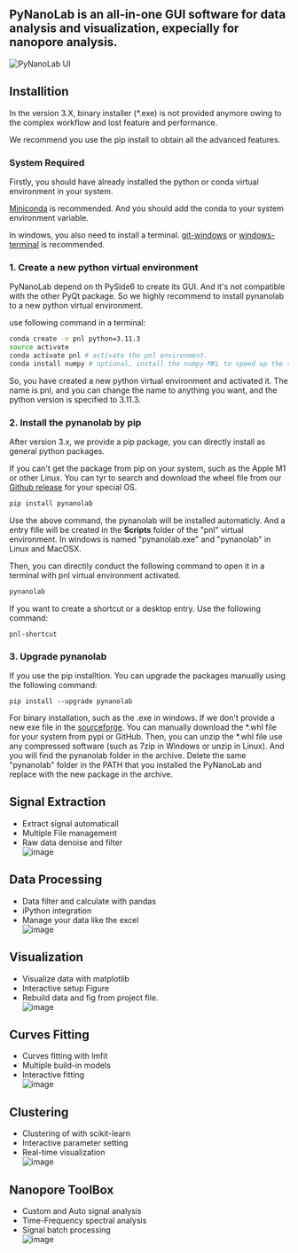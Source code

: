 ## PyNanoLab is an all-in-one GUI software for data analysis and visualization, expecially for nanopore analysis.
![PyNanoLab UI](https://decacent.github.io/PyNanoLab/images/1.png)


## Installition
In the version 3.X, binary installer (*.exe) is not provided anymore owing to the complex workflow and lost feature and performance.

We recommend you use the pip install to obtain all the advanced features.

### System Required

Firstly, you should have already installed the python or conda virtual environment in your system.

[Miniconda](https://docs.conda.io/en/latest/miniconda.html) is recommended. And you should add the conda to your system environment variable.

In windows, you also need to install a terminal. [git-windows](https://git-scm.com/download/win) or [windows-terminal](https://apps.microsoft.com/store/detail/windows-terminal/9N0DX20HK701) is recommended.

### 1. Create a new python virtual environment

PyNanoLab depend on th PySide6 to create its GUI. And it's not compatible with the other PyQt package. So we highly recommend to install pynanolab to a new python virtual environment.

use following command in a terminal:
```sh
conda create -n pnl python=3.11.3  
source activate
conda activate pnl # activate the pnl environment.
conda install numpy # optional, install the numpy-MKL to speed up the software.
```
So, you have created a new python virtual environment and activated it.
The name is pnl, and you can change the name to anything you want, and the python  version is specified to 3.11.3.

### 2. Install the pynanolab by pip
After version 3.x, we provide a pip package, you can directly install as general python packages.

If you can't get the package from pip on your system, such as the Apple M1 or other Linux. You can tyr to search and download the wheel file from our [Github release](https://github.com/decacent/PyNanoLab/releases) for your special OS.
```sh
pip install pynanolab 
```
Use the above command, the pynanolab will be installed automaticly. And a entry fille will be created in the **Scripts** folder of the "pnl" virtual environment. In windows is named "pynanolab.exe" and "pynanolab" in Linux and MacOSX.

Then, you can directily conduct the following command to open it in a terminal with pnl virtual environment activated.
```sh
pynanolab
```
If you want to create a shortcut or a desktop entry. Use the following command:
```
pnl-shortcut
```

### 3. Upgrade pynanolab
If you use the pip installtion. You can upgrade the packages manually using the following command:
```
pip install --upgrade pynanolab
```

For binary installation, such as the .exe in windows. If we don't provide a new exe file in the [sourceforge](https://sourceforge.net/projects/pynano/files/). You can manually download the *.whl file for your system from pypi or GitHub. Then, you can unzip the *.whl file use any compressed software (such as 7zip in Windows or unzip in Linux). And you will find the pynanolab folder in the archive. Delete the same "pynanolab" folder in the PATH that you installed the PyNanoLab and replace with the new package in the archive.

## Signal Extraction
- Extract signal automaticall
- Multiple File management
- Raw data denoise and filter   
![image](https://user-images.githubusercontent.com/28666678/165077241-8336bbce-7d7a-476f-a005-f3c2929f678a.png)
## Data Processing
- Data filter and calculate with pandas
- iPython integration
- Manage your data like the excel     
![image](https://user-images.githubusercontent.com/28666678/165077360-9aa423a5-6c74-4255-bcfe-aed67d4256fb.png)
##  Visualization
- Visualize data with matplotlib
- Interactive setup Figure
- Rebuild data and fig from project file.   
![image](https://user-images.githubusercontent.com/28666678/165077379-11e68425-a4c9-462f-8c35-bf2a7c4cbcec.png)
##  Curves Fitting
- Curves fitting with lmfit
- Multiple build-in models
- Interactive fitting   
![image](https://user-images.githubusercontent.com/28666678/165077503-1fc5e17d-8953-49aa-8322-fd1393f8898b.png)
##  Clustering
- Clustering of with scikit-learn
- Interactive parameter setting
- Real-time visualization    
![image](https://user-images.githubusercontent.com/28666678/165077568-f5597b79-bd2f-4ddd-a34a-b4f18f035280.png)
## Nanopore ToolBox
- Custom and Auto signal analysis
- Time-Frequency spectral analysis
- Signal batch processing  
![image](https://user-images.githubusercontent.com/28666678/165077633-a98d7d88-f3ec-4ecc-8787-be1238501ee5.png)

